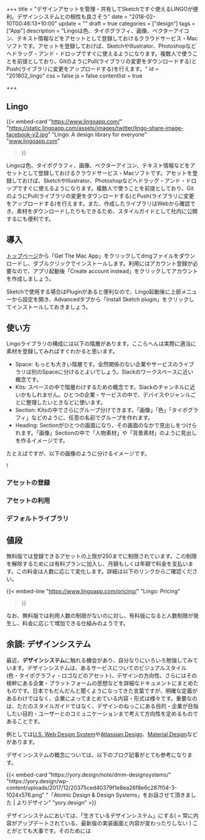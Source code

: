 +++
title = "デザインアセットを管理・共有してSketchですぐ使えるLINGOが便利。デザインシステムとの相性も良さそう"
date = "2018-02-10T00:46:13+10:00"
update = ""
draft = true
categories = ["design"]
tags = ["App"]
description = "Lingoは色、タイポグラフィ、画像、ベクターアイコン、テキスト情報などをアセットとして登録しておけるクラウドサービス・Macソフトです。アセットを登録しておけば、SketchやIllustrator、Photoshopなどへドラッグ・アンド・ドロップですぐに使えるようになります。複数人で使うことを前提としており、GitのようにPull(ライブラリの変更をダウンロードする)とPush(ライブラリに変更をアップロードする)を行えます。"
id = "201802_lingo"
css = false
js = false
contentlist = true

+++

## Lingo
{{< embed-card
    "https://www.lingoapp.com/"
    "https://static.lingoapp.com/assets/images/twitter/lingo-share-image-facebook-v2.jpg"
    "Lingo: A design library for everyone"
    "www.lingoapp.com"
>}}

Lingoは色、タイポグラフィ、画像、ベクターアイコン、テキスト情報などをアセットとして登録しておけるクラウドサービス・Macソフトです。アセットを登録しておけば、SketchやIllustrator、Photoshopなどへドラッグ・アンド・ドロップですぐに使えるようになります。複数人で使うことを前提としており、GitのようにPull(ライブラリの変更をダウンロードする)とPush(ライブラリに変更をアップロードする)を行えます。また、作成したライブラリはWebから確認でき、素材をダウンロードしたりもできるため、スタイルガイドとして社内に公開するにも便利です。

## 導入
[トップページ](https://www.lingoapp.com/)から「Get The Mac App」をクリックしてdmgファイルをダウンロードし、ダブルクリックでインストールします。利用にはアカウント登録が必要なので、アプリ起動後「Create account instead」をクリックしてアカウントを作成しましょう。

Sketchで使用する場合はPluginがあると便利なので、Lingo起動後に上部メニューから設定を開き、Advancedタブから「Install Sketch plugin」をクリックしてインストールしておきましょう。

## 使い方
Lingoライブラリの構成には以下の階層があります。ここらへんは実際に適当に素材を登録してみればすぐわかると思います。

- Space: もっとも大きい階層です。全然関係のない企業やサービスのライブラリは別のSpaceに分けるとよいでしょう。Slackのワークスペースに近い概念です。
- Kits: スペースの中で階層わけするための概念です。Slackのチャンネルに近いかもしれません。ひとつの企業・サービスの中で、デバイスやジャンルごとに整理したいときなどに使います。
- Section: Kitsの中でさらにグループ分けできます。「画像」「色」「タイポグラフィ」などのように、任意の名前でグループを作れます。
- Heading: Sectionがひとつの画面になり、その画面のなかで見出しをつけられます。「画像」Sectionの中で「人物素材」や「背景素材」のように見出しを作るイメージです。

たとえばですが、以下の画像のように分けるイメージです。

!

### アセットの登録

### アセットの利用

### デフォルトライブラリ




## 値段
無料版では登録できるアセットの上限が250までに制限されています。この制限を解除するためには有料プランに加入し、月額もしくは年額で料金を支払います。この料金は人数に応じて変化します。詳細は以下のリンクからご確認ください。

{{< embed-line
    "https://www.lingoapp.com/pricing/"
    "Lingo: Pricing"
>}}

なお、無料版では利用人数の制限がないのに対し、有料版になると人数制限が発生し、料金に応じて増加できる仕組みのようです。

## 余談: デザインシステム
最近、<b>デザインシステム</b>に触れる機会があり、自分なりにいろいろ勉強してみています。デザインシステムは、あるサービスについてのビジュアルスタイル(色・タイポグラフィ・ロゴなどのアセット)、デザインの方向性、さらにはその根幹にある企業・プラットフォームの思想などを詳細なドキュメントにまとめたものです。日本でもだんだんと聞くようになってきた言葉ですが、明確な定義があるわけではなく、企業によってまとめている内容・形式は様々です。重要なのは、ただのスタイルガイドではなく、デザインのねっこにある目的・企業が目指したい目的・ユーザーとのコミュニケーションまで考えて方向性を定めるものであることです。

例としては[U.S. Web Design System](https://designsystem.digital.gov/design-principles/)や[Atlassian Design](https://atlassian.design/)、[Material Design](https://material.io)などがあります。

デザインシステムの概念については、以下のブログ記事がとても参考になります。

<div>
{{< embed-card "https://yory.design/note/dmm-designsystems/" "https://yory.design/wp-content/uploads/2017/12/20375ced40379f1e8ea26f8e6c287f04-3-1024x576.png" "「Atomic Design & Design Systems」をお話させて頂きました | よりデザイン" "yory.design" >}}
</div>

デザインシステムにおいては、「生きているデザインシステム」にする( = 常に内容がアップデートされている、最新版の実装画面と内容が変わったりしない )  ことがとても大事です。そのためには
